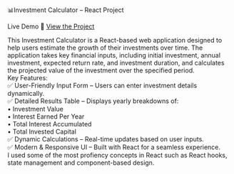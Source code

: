 📊Investment Calculator – React Project <br>

Live Demo
🔗 [View the Project](https://investment-calculator-rho-black.vercel.app)

This Investment Calculator is a React-based web application designed to help users estimate the growth of their investments over time. The application takes key financial inputs, including initial investment, annual investment, expected return rate, and investment duration, and calculates the projected value of the investment over the specified period. <br>
Key Features: <br>
✅ User-Friendly Input Form – Users can enter investment details dynamically.<br>
✅ Detailed Results Table – Displays yearly breakdowns of:<br>
• Investment Value <br>
• Interest Earned Per Year <br>
• Total Interest Accumulated <br>
• Total Invested Capital <br>
✅ Dynamic Calculations – Real-time updates based on user inputs.<br>
✅ Modern & Responsive UI – Built with React for a seamless experience.<br>
 I used some of the most profiency concepts in React such as React hooks, state management and component-based design. <br>
